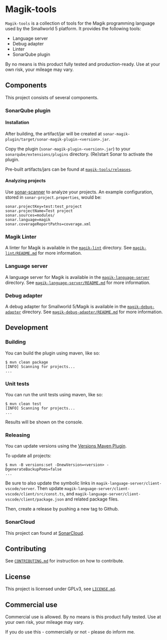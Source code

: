 # Magik-tools

`Magik-tools` is a collection of tools for the Magik programming language used by the Smallworld 5 platform. It provides the following tools:

* Language server
* Debug adapter
* Linter
* SonarQube plugin

By no means is this product fully tested and production-ready. Use at your own risk, your mileage may vary.

## Components

This project consists of several components.

### SonarQube plugin

#### Installation

After building, the artifact/jar will be created at `sonar-magik-plugin/target/sonar-magik-plugin-<version>.jar`.

Copy the plugin (`sonar-magik-plugin-<version>.jar`) to your `sonarqube/extensions/plugins` directory. (Re)start Sonar to activate the plugin.

Pre-built artifacts/jars can be found at [`magik-tools/releases`](https://github.com/StevenLooman/magik-tools/releases).

#### Analyzing projects

Use [sonar-scanner](https://docs.sonarqube.org/display/SCAN/Analyzing+with+SonarQube+Scanner) to analyze your projects. An example configuration, stored in `sonar-project.properties`, would be:

```properties
sonar.projectKey=test:test_project
sonar.projectName=Test project
sonar.sources=modules/
sonar.language=magik
sonar.coverageReportPaths=coverage.xml
```

### Magik Linter

A linter for Magik is available in the [`magik-lint`](magik-lint) directory. See [`magik-lint/README.md`](magik-lint/README.md) for more information.

### Language server

A language server for Magik is available in the [`magik-language-server`](magik-language-server) directory. See [`magik-language-server/README.md`](magik-language-server/README.md) for more information.

### Debug adapter

A debug adapter for Smallworld 5/Magik is available in the [`magik-debug-adapter`](magik-debug-adapter) directory. See [`magik-debug-adapter/README.md`](magik-debug-adapter/README.md) for more information.

## Development

### Building

You can build the plugin using maven, like so:

```shell
$ mvn clean package
[INFO] Scanning for projects...
...
```

### Unit tests

You can run the unit tests using maven, like so:

```shell
$ mvn clean test
[INFO] Scanning for projects...
...
```

Results will be shown on the console.

### Releasing

You can update versions using the [Versions Maven Plugin](https://www.mojohaus.org/versions/versions-maven-plugin/index.html).

To update all projects:

```shell
$ mvn -B versions:set -DnewVersion=<version> -DgenerateBackupPoms=false
...
```

Be sure to also update the symbolic links in `magik-language-server/client-vscode/server`. Then update `magik-language-server/client-vscode/client/src/const.ts`, and `magik-language-server/client-vscode/client/package.json` and related package files.

Then, create a release by pushing a new tag to Github.

### SonarCloud

This project can found at [SonarCloud](https://sonarcloud.io/project/overview?id=StevenLooman_magik-tools).

## Contributing

See [`CONTRIBUTING.md`](CONTRIBUTING.md) for instruction on how to contribute.

## License

This project is licensed under GPLv3, see [`LICENSE.md`](LICENSE.md).

## Commercial use

Commercial use is allowed. By no means is this product fully tested. Use at your own risk, your mileage may vary.

If you do use this - commercially or not - please do inform me.
